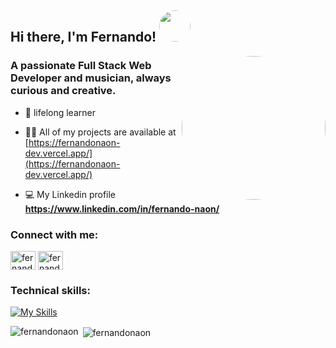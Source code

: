 <h2> Hi there, I'm Fernando! <img src="https://media.giphy.com/media/v1.Y2lkPTc5MGI3NjExdXdvOHlndGJrZDE1NGlqb2o5bWI5OWtyb3AxOTBpb3pqdWZzcmxlYyZlcD12MV9pbnRlcm5hbF9naWZfYnlfaWQmY3Q9Zw/L0rdnflIRAngVsDpxJ/giphy.gif" width="50" style="border-radius: 50%;"></h2>

<img align='right' src="https://media.giphy.com/media/v1.Y2lkPTc5MGI3NjExd3l1Z213eGRwMmgxNDBmZDRqdjQ0ZzNvZzlpdTltam5kdHRweG9raiZlcD12MV9pbnRlcm5hbF9naWZfYnlfaWQmY3Q9Zw/320DfGXqFd5stx7yWS/giphy.gif" width="230" style="border-radius: 50%;">

<h3 align="left">A passionate Full Stack Web Developer and musician, always curious and creative.</h3>

- 🌱 lifelong learner

- 👨‍💻 All of my projects are available at [https://fernandonaon-dev.vercel.app/](https://fernandonaon-dev.vercel.app/)

- 💻 My Linkedin profile **https://www.linkedin.com/in/fernando-naon/**

<h3 align="left">Connect with me:</h3>
<p align="left">
<a href="https://linkedin.com/in/fernando-naon/" target="blank"><img align="center" src="https://raw.githubusercontent.com/rahuldkjain/github-profile-readme-generator/master/src/images/icons/Social/linked-in-alt.svg" alt="fernando-naon/" height="30" width="40" /></a>
<a href="https://stackoverflow.com/users/fernando-naon" target="blank"><img align="center" src="https://raw.githubusercontent.com/rahuldkjain/github-profile-readme-generator/master/src/images/icons/Social/stack-overflow.svg" alt="fernando-naon" height="30" width="40" /></a>
</p>

<h3 align="left">Technical skills:</h3>

[![My Skills](https://skillicons.dev/icons?i=js,ts,ruby,rails,react,next,redux,vue,threejs,p5js,css,scss,bootstrap,tailwind,materialui,nodejs,express,nest,sequelize,vite,azure,docker,npm,firebase,jest,vitest,postgres,mysql,sqlite,mongodb,postman,git,  )](https://skillicons.dev)

<p><img align="left" src="https://github-readme-stats.vercel.app/api/top-langs/?username=FernandoNaon&theme=tokyonight&show_icons=true&hide_border=true&layout=compact" alt="fernandonaon" /></p>


<p>&nbsp;<img align="center" src="https://github-readme-streak-stats.herokuapp.com/?user=FernandoNaon&theme=tokyonight&hide_border=true" alt="fernandonaon" /></p>
